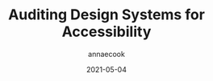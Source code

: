 ---
author: annaecook
date: 2021-05-04
publisher: dequesystems
tags:
  - accessibility
  - design-systems
  - quality
  - auditing
target_url: https://www.deque.com/blog/auditing-design-systems-for-accessibility/
title: Auditing Design Systems for Accessibility
---
